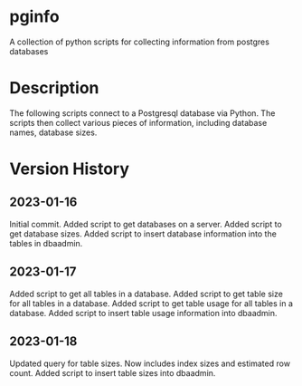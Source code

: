 # pginfo
A collection of python scripts for collecting information from postgres databases

# Description
The following scripts connect to a Postgresql database via Python. The scripts then collect various pieces of information, including database names, database sizes.

# Version History
## 2023-01-16
Initial commit.
Added script to get databases on a server.
Added script to get database sizes.
Added script to insert database information into the tables in dbaadmin.

## 2023-01-17
Added script to get all tables in a database.
Added script to get table size for all tables in a database.
Added script to get table usage for all tables in a database.
Added script to insert table usage information into dbaadmin.

## 2023-01-18 
Updated query for table sizes. Now includes index sizes and estimated row count.
Added script to insert table sizes into dbaadmin.
